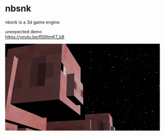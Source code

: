 # nbsnk
nbsnk is a 3d game engine

unexpected demo    
https://youtu.be/flS6tmK7_b8

![sketch3](src/test/resources/sketch3.png)

